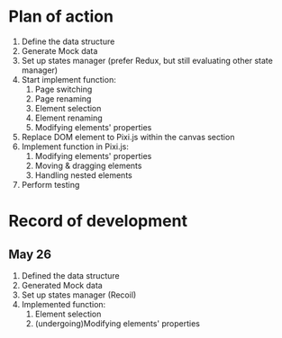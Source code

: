 # Plan of action
1. Define the data structure
1. Generate Mock data
1. Set up states manager (prefer Redux, but still evaluating other state manager)
1. Start implement function:
    1. Page switching
    1. Page renaming
    1. Element selection
    1. Element renaming
    1. Modifying elements' properties
1. Replace DOM element to Pixi.js within the canvas section
1. Implement function in Pixi.js:
    1. Modifying elements' properties
    1. Moving & dragging elements
    1. Handling nested elements
1. Perform testing

# Record of development
## May 26
1. Defined the data structure
1. Generated Mock data
1. Set up states manager (Recoil)
1. Implemented function:
    1. Element selection
    1. (undergoing)Modifying elements' properties
